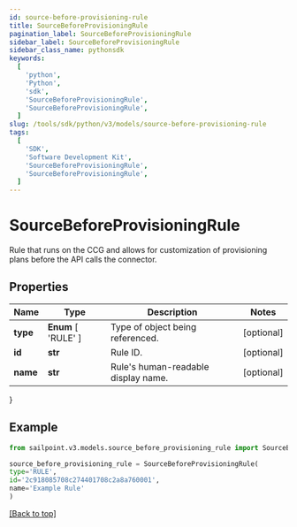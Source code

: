 ```yaml
---
id: source-before-provisioning-rule
title: SourceBeforeProvisioningRule
pagination_label: SourceBeforeProvisioningRule
sidebar_label: SourceBeforeProvisioningRule
sidebar_class_name: pythonsdk
keywords:
  [
    'python',
    'Python',
    'sdk',
    'SourceBeforeProvisioningRule',
    'SourceBeforeProvisioningRule',
  ]
slug: /tools/sdk/python/v3/models/source-before-provisioning-rule
tags:
  [
    'SDK',
    'Software Development Kit',
    'SourceBeforeProvisioningRule',
    'SourceBeforeProvisioningRule',
  ]
---
```


# SourceBeforeProvisioningRule

Rule that runs on the CCG and allows for customization of provisioning plans before the API calls the connector.

## Properties

| Name | Type | Description | Notes |
| --- | --- | --- | --- |
| **type** | **Enum** [ 'RULE' ] | Type of object being referenced. | [optional] |
| **id** | **str** | Rule ID. | [optional] |
| **name** | **str** | Rule's human-readable display name. | [optional] |

}

## Example

```python
from sailpoint.v3.models.source_before_provisioning_rule import SourceBeforeProvisioningRule

source_before_provisioning_rule = SourceBeforeProvisioningRule(
type='RULE',
id='2c918085708c274401708c2a8a760001',
name='Example Rule'
)

```

[[Back to top]](#)
